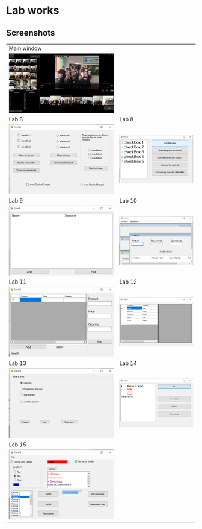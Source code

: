 # Lab works

## Screenshots
<table>
  <tr>
    <td>Main window</td>
  </tr>
  <tr>
    <td><img src="Снимки%20экрана/Screenshot%202022-01-07%20070343.png" width=*></td>
  </tr>
  <tr>
    <td>Lab 8</td>
    <td>Lab 8</td>
  </tr>
  <tr>
    <td><img src="Снимки%20экрана/8a.png" width=*></td>
    <td><img src="Снимки%20экрана/8b.png" width=*></td>
  </tr>
  <tr>
    <td>Lab 9</td>
    <td>Lab 10</td>
  </tr>
  <tr>
    <td><img src="Снимки%20экрана/9.png" width=*></td>
    <td><img src="Снимки%20экрана/10.png" width=*></td>
  </tr>
  <tr>
    <td>Lab 11</td>
    <td>Lab 12</td>
  </tr>
  <tr>
    <td><img src="Снимки%20экрана/11.png" width=*></td>
    <td><img src="Снимки%20экрана/12.png" width=*></td>
  </tr><tr>
    <td>Lab 13</td>
    <td>Lab 14</td>
  </tr>
  <tr>
    <td><img src="Снимки%20экрана/13.png" width=*></td>
    <td><img src="Снимки%20экрана/14.png" width=*></td>
  </tr>
  <tr>
    <td>Lab 15</td>
  </tr>
  <tr>
    <td><img src="Снимки%20экрана/15.png" width=*></td>
  </tr>
 </table>
 
